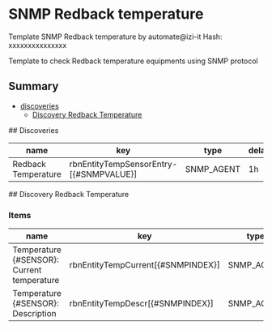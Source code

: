 # SNMP Redback temperature
Template SNMP Redback temperature by automate@izi-it
Hash: xxxxxxxxxxxxxxx

Template to check Redback temperature equipments using SNMP protocol
## Summary
* [discoveries](#discoveries)
  * [Discovery Redback Temperature ](#discovery_redback_temperature
)
<a name="discoveries" />
## Discoveries

| name | key | type | delay |
| ------------- |------------- |------------- |------------- |
| Redback Temperature | rbnEntityTempSensorEntry-[{#SNMPVALUE}] | SNMP_AGENT | 1h |

<a name="discovery_redback_temperature" />
## Discovery Redback Temperature

### Items

| name | key | type |
| ------------- |------------- |------------- |
| Temperature {#SENSOR}: Current temperature | rbnEntityTempCurrent[{#SNMPINDEX}] | SNMP_AGENT |
| Temperature {#SENSOR}: Description | rbnEntityTempDescr[{#SNMPINDEX}] | SNMP_AGENT |
